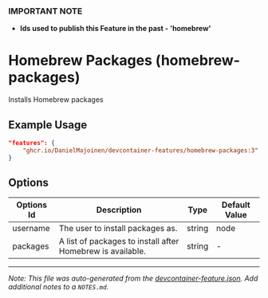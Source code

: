 ### **IMPORTANT NOTE**
- **Ids used to publish this Feature in the past - 'homebrew'**

# Homebrew Packages (homebrew-packages)

Installs Homebrew packages

## Example Usage

```json
"features": {
    "ghcr.io/DanielMajoinen/devcontainer-features/homebrew-packages:3": {}
}
```

## Options

| Options Id | Description | Type | Default Value |
|-----|-----|-----|-----|
| username | The user to install packages as. | string | node |
| packages | A list of packages to install after Homebrew is available. | string | - |



---

_Note: This file was auto-generated from the [devcontainer-feature.json](https://github.com/DanielMajoinen/devcontainer-features/blob/main/src/homebrew-packages/devcontainer-feature.json).  Add additional notes to a `NOTES.md`._
